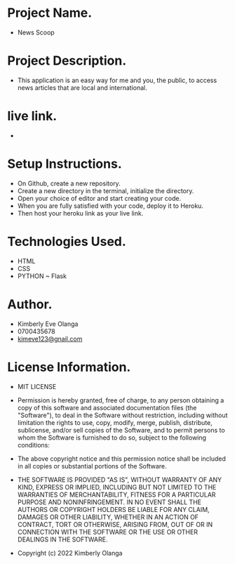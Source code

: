 # Project Name.
- News Scoop

# Project Description.
- This application is an easy way for me and you, the public, to access news articles that are local and international.

# live link.
- 

# Setup Instructions.
- On Github, create a new repository.
- Create a new directory in the terminal, initialize the directory.
- Open your choice of editor and start creating your code.
- When you are fully satisfied with your code, deploy it to Heroku.
- Then host your heroku link as your live link.

# Technologies Used.
- HTML
- CSS
- PYTHON ~ Flask

# Author.
- Kimberly Eve Olanga
- 0700435678
- kimeve123@gnail.com

# License Information.
- MIT LICENSE

- Permission is hereby granted, free of charge, to any person obtaining a copy of this software and associated documentation files (the "Software"), to deal in the Software without restriction, including without limitation the rights to use, copy, modify, merge, publish, distribute, sublicense, and/or sell copies of the Software, and to permit persons to whom the Software is furnished to do so, subject to the following conditions:

- The above copyright notice and this permission notice shall be included in all copies or substantial portions of the Software.

- THE SOFTWARE IS PROVIDED "AS IS", WITHOUT WARRANTY OF ANY KIND, EXPRESS OR IMPLIED, INCLUDING BUT NOT LIMITED TO THE WARRANTIES OF MERCHANTABILITY, FITNESS FOR A PARTICULAR PURPOSE AND NONINFRINGEMENT. IN NO EVENT SHALL THE AUTHORS OR COPYRIGHT HOLDERS BE LIABLE FOR ANY CLAIM, DAMAGES OR OTHER LIABILITY, WHETHER IN AN ACTION OF CONTRACT, TORT OR OTHERWISE, ARISING FROM, OUT OF OR IN CONNECTION WITH THE SOFTWARE OR THE USE OR OTHER DEALINGS IN THE SOFTWARE.

- Copyright (c) 2022 Kimberly Olanga